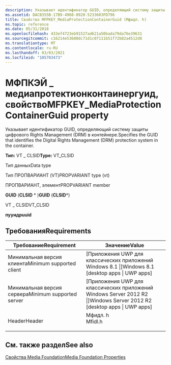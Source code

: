 ```yaml
---
description: Указывает идентификатор GUID, определяющий систему защиты цифрового Rights Management (DRM) в контейнере.
ms.assetid: DACB355B-17B9-4968-8920-5233603FD796
title: Свойство MFPKEY_MediaProtectionContainerGuid (Мфидл. h)
ms.topic: reference
ms.date: 05/31/2018
ms.openlocfilehash: 433ef4723eb91527ad621a50bada79da76e39631
ms.sourcegitcommit: c16214e53680dc71d1c07111b51f72b82a4512d8
ms.translationtype: MT
ms.contentlocale: ru-RU
ms.lasthandoff: 03/03/2021
ms.locfileid: "105703473"
---
```

# <a name="mfpkey_mediaprotectioncontainerguid-property"></a><span data-ttu-id="3a33d-103">МФПКЭЙ \_ медиапротектионконтаинергуид, свойство</span><span class="sxs-lookup"><span data-stu-id="3a33d-103">MFPKEY\_MediaProtectionContainerGuid property</span></span>

<span data-ttu-id="3a33d-104">Указывает идентификатор GUID, определяющий систему защиты цифрового Rights Management (DRM) в контейнере.</span><span class="sxs-lookup"><span data-stu-id="3a33d-104">Specifies the GUID that identifies the Digital Rights Management (DRM) protection system in the container.</span></span>

<span data-ttu-id="3a33d-105">**Тип:** VT \_ CLSID</span><span class="sxs-lookup"><span data-stu-id="3a33d-105">**Type:** VT\_CLSID</span></span>



<span data-ttu-id="3a33d-106">Тип данных</span><span class="sxs-lookup"><span data-stu-id="3a33d-106">Data type</span></span>

<span data-ttu-id="3a33d-107">Тип ПРОПВАРИАНТ (VT)</span><span class="sxs-lookup"><span data-stu-id="3a33d-107">PROPVARIANT type (vt)</span></span>

<span data-ttu-id="3a33d-108">ПРОПВАРИАНТ, элемент</span><span class="sxs-lookup"><span data-stu-id="3a33d-108">PROPVARIANT member</span></span>

<span data-ttu-id="3a33d-109">**GUID** (**CLSID** \* )</span><span class="sxs-lookup"><span data-stu-id="3a33d-109">**GUID** (**CLSID**\*)</span></span>

<span data-ttu-id="3a33d-110">VT \_ CLSID</span><span class="sxs-lookup"><span data-stu-id="3a33d-110">VT\_CLSID</span></span>

<span data-ttu-id="3a33d-111">**пууид**</span><span class="sxs-lookup"><span data-stu-id="3a33d-111">**puuid**</span></span>



## <a name="requirements"></a><span data-ttu-id="3a33d-112">Требования</span><span class="sxs-lookup"><span data-stu-id="3a33d-112">Requirements</span></span>



| <span data-ttu-id="3a33d-113">Требование</span><span class="sxs-lookup"><span data-stu-id="3a33d-113">Requirement</span></span> | <span data-ttu-id="3a33d-114">Значение</span><span class="sxs-lookup"><span data-stu-id="3a33d-114">Value</span></span> |
|-------------------------------------|------------------------------------------------------------------------------------|
| <span data-ttu-id="3a33d-115">Минимальная версия клиента</span><span class="sxs-lookup"><span data-stu-id="3a33d-115">Minimum supported client</span></span><br/> | <span data-ttu-id="3a33d-116">\[Приложения UWP для классических приложений Windows 8.1 \|\]</span><span class="sxs-lookup"><span data-stu-id="3a33d-116">Windows 8.1 \[desktop apps \| UWP apps\]</span></span><br/>                                |
| <span data-ttu-id="3a33d-117">Минимальная версия сервера</span><span class="sxs-lookup"><span data-stu-id="3a33d-117">Minimum supported server</span></span><br/> | <span data-ttu-id="3a33d-118">\[Приложения UWP для классических приложений Windows Server 2012 R2 \|\]</span><span class="sxs-lookup"><span data-stu-id="3a33d-118">Windows Server 2012 R2 \[desktop apps \| UWP apps\]</span></span><br/>                     |
| <span data-ttu-id="3a33d-119">Header</span><span class="sxs-lookup"><span data-stu-id="3a33d-119">Header</span></span><br/>                   | <dl> <span data-ttu-id="3a33d-120"><dt>Мфидл. h</dt></span><span class="sxs-lookup"><span data-stu-id="3a33d-120"><dt>Mfidl.h</dt></span></span> </dl> |



## <a name="see-also"></a><span data-ttu-id="3a33d-121">См. также раздел</span><span class="sxs-lookup"><span data-stu-id="3a33d-121">See also</span></span>

<dl> <dt>

[<span data-ttu-id="3a33d-122">Свойства Media Foundation</span><span class="sxs-lookup"><span data-stu-id="3a33d-122">Media Foundation Properties</span></span>](media-foundation-properties.md)
</dt> </dl>

 

 





